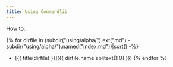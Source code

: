```yaml
---
title: Using Commandlib
---
```


How to:

{% for dirfile in (subdir("using/alpha/").ext("md") - subdir("using/alpha/").named("index.md"))|sort() -%}
- [{{ title(dirfile) }}]({{ dirfile.name.splitext()[0] }})
{% endfor %}
